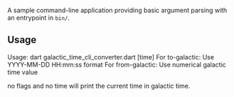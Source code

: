 A sample command-line application providing basic argument parsing with an entrypoint in `bin/`.

## Usage
Usage: dart galactic_time_cli_converter.dart <flags> [time]
For to-galactic: Use YYYY-MM-DD HH:mm:ss format
For from-galactic: Use numerical galactic time value

no flags and no time will print the current time in galactic time.
